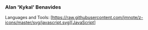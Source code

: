 ### Alan 'Kykal' Benavides

Languages and Tools:
[https://raw.githubusercontent.com/jmnote/z-icons/master/svg/javascript.svg][JavaScript]